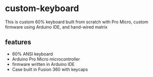 # custom-keyboard
This is custom 60% keyboard built from scratch with Pro Micro, custom firmware using Arduino IDE, and hand-wired matrix

## features
- 60% ANSI keyboard
- Arduino Pro Micro microcontroller
- firmware written in Arduino IDE
- Case built in Fusion 360 with keycaps
